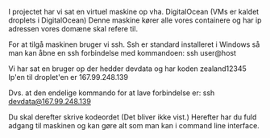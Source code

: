 I projectet har vi sat en virtuel maskine op vha. DigitalOcean (VMs er kaldet droplets i DigitalOcean)
Denne maskine kører alle vores containere og har ip adressen vores domæne skal refere til.

For at tilgå maskinen bruger vi ssh.
Ssh er standard installeret i Windows så man kan åbne en ssh forbindelse med kommandoen: ssh user@host

Vi har sat en bruger op der hedder devdata og har koden zealand12345
Ip'en til droplet'en er 167.99.248.139

Dvs. at den endelige kommando for at lave forbindelse er:
ssh devdata@167.99.248.139

Du skal derefter skrive kodeordet (Det bliver ikke vist.)
Herefter har du fuld adgang til maskinen og kan gøre alt som man kan i command line interface.

 